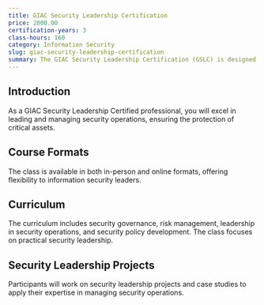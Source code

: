 ```yaml
---
title: GIAC Security Leadership Certification
price: 2800.00
certification-years: 3
class-hours: 160
category: Information Security
slug: giac-security-leadership-certification
summary: The GIAC Security Leadership Certification (GSLC) is designed for information security professionals in leadership roles. This comprehensive class covers security governance, risk management, and leadership in security operations. It equips candidates with the skills needed to lead and manage security initiatives effectively.
---
```


## Introduction

As a GIAC Security Leadership Certified professional, you will excel in leading and managing security operations, ensuring the protection of critical assets.

## Course Formats

The class is available in both in-person and online formats, offering flexibility to information security leaders.

## Curriculum

The curriculum includes security governance, risk management, leadership in security operations, and security policy development. The class focuses on practical security leadership.

## Security Leadership Projects

Participants will work on security leadership projects and case studies to apply their expertise in managing security operations.

